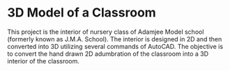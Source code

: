 # 3D Model of a Classroom

This project is the interior of nursery class of Adamjee Model school (formerly known as J.M.A. School). The interior is designed in 2D and then converted into 3D utilizing several commands of AutoCAD. The objective is to convert the hand drawn 2D adumbration of the classroom into a 3D interior of the classroom.
